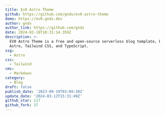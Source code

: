 ```yaml
---
title: Ev0 Astro Theme
github: https://github.com/gndx/ev0-astro-theme
demo: https://ev0.gndx.dev
author: gndx
author_link: https://github.com/gndx
date: 2024-02-18T10:31:14.359Z
description: >-
  EV0 Astro Theme is a free and open-source serverless blog template, built with
  Astro, Tailwind CSS, and TypeScript.
ssg:
  - Astro
css:
  - Tailwind
cms:
  - Markdown
category:
  - Blog
draft: false
publish_date: '2023-09-19T03:09:30Z'
update_date: '2024-03-12T15:31:49Z'
github_star: 117
github_fork: 37
---
```


